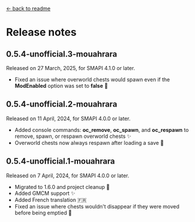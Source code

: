 ﻿[← back to readme](../README.md)

# Release notes

## 0.5.4-unofficial.3-mouahrara
Released on 27 March, 2025, for SMAPI 4.1.0 or later.
* Fixed an issue where overworld chests would spawn even if the **ModEnabled** option was set to **false** 🔧

## 0.5.4-unofficial.2-mouahrara
Released on 11 April, 2024, for SMAPI 4.0.0 or later.
* Added console commands: **oc_remove**, **oc_spawn**, and **oc_respawn** to remove, spawn, or respawn overworld chests ✨
* Overworld chests now always respawn after loading a save 🔧

## 0.5.4-unofficial.1-mouahrara
Released on 7 April, 2024, for SMAPI 4.0.0 or later.
* Migrated to 1.6.0 and project cleanup 🚀
* Added GMCM support ✨
* Added French translation 🇫🇷
* Fixed an issue where chests wouldn't disappear if they were moved before being emptied 🔧
